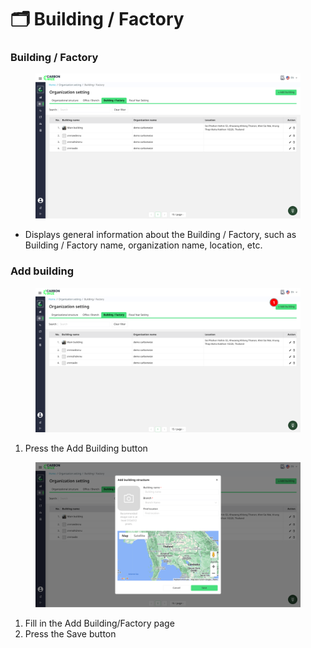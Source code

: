 # 🗂️ Building / Factory

### Building / Factory

<figure><img src="../../.gitbook/assets/image (7) (1).png" alt=""><figcaption></figcaption></figure>

* Displays general information about the Building / Factory, such as Building / Factory name, organization name, location, etc.

### Add building

<figure><img src="../../.gitbook/assets/image (1) (1) (1) (1).png" alt=""><figcaption></figcaption></figure>

1. Press the Add Building button

<figure><img src="../../.gitbook/assets/image (2) (1) (1) (1).png" alt=""><figcaption></figcaption></figure>

1. Fill in the Add Building/Factory page
2. Press the Save button

